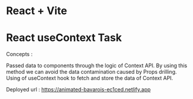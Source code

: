 # React + Vite

# React useContext Task

Concepts :

Passed data to components through the logic of Context API.
By using this method we can avoid the data contamination caused by Props drilling.
Using of useContext hook to fetch and store the data of Context API.

Deployed url : https://animated-bavarois-ec1ced.netlify.app
